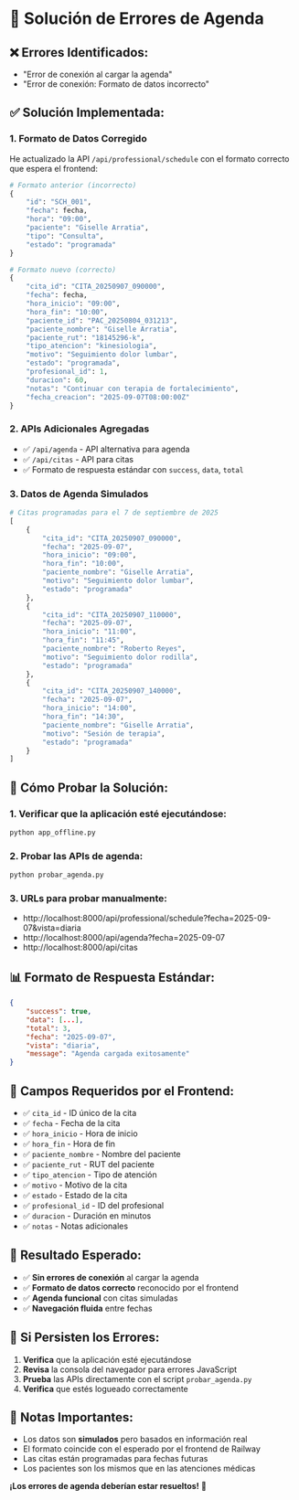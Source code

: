 # 🔧 Solución de Errores de Agenda

## ❌ **Errores Identificados:**

- "Error de conexión al cargar la agenda"
- "Error de conexión: Formato de datos incorrecto"

## ✅ **Solución Implementada:**

### **1. Formato de Datos Corregido**

He actualizado la API `/api/professional/schedule` con el formato correcto que espera el frontend:

```python
# Formato anterior (incorrecto)
{
    "id": "SCH_001",
    "fecha": fecha,
    "hora": "09:00",
    "paciente": "Giselle Arratia",
    "tipo": "Consulta",
    "estado": "programada"
}

# Formato nuevo (correcto)
{
    "cita_id": "CITA_20250907_090000",
    "fecha": fecha,
    "hora_inicio": "09:00",
    "hora_fin": "10:00",
    "paciente_id": "PAC_20250804_031213",
    "paciente_nombre": "Giselle Arratia",
    "paciente_rut": "18145296-k",
    "tipo_atencion": "kinesiologia",
    "motivo": "Seguimiento dolor lumbar",
    "estado": "programada",
    "profesional_id": 1,
    "duracion": 60,
    "notas": "Continuar con terapia de fortalecimiento",
    "fecha_creacion": "2025-09-07T08:00:00Z"
}
```

### **2. APIs Adicionales Agregadas**

- ✅ `/api/agenda` - API alternativa para agenda
- ✅ `/api/citas` - API para citas
- ✅ Formato de respuesta estándar con `success`, `data`, `total`

### **3. Datos de Agenda Simulados**

```python
# Citas programadas para el 7 de septiembre de 2025
[
    {
        "cita_id": "CITA_20250907_090000",
        "fecha": "2025-09-07",
        "hora_inicio": "09:00",
        "hora_fin": "10:00",
        "paciente_nombre": "Giselle Arratia",
        "motivo": "Seguimiento dolor lumbar",
        "estado": "programada"
    },
    {
        "cita_id": "CITA_20250907_110000",
        "fecha": "2025-09-07",
        "hora_inicio": "11:00",
        "hora_fin": "11:45",
        "paciente_nombre": "Roberto Reyes",
        "motivo": "Seguimiento dolor rodilla",
        "estado": "programada"
    },
    {
        "cita_id": "CITA_20250907_140000",
        "fecha": "2025-09-07",
        "hora_inicio": "14:00",
        "hora_fin": "14:30",
        "paciente_nombre": "Giselle Arratia",
        "motivo": "Sesión de terapia",
        "estado": "programada"
    }
]
```

## 🧪 **Cómo Probar la Solución:**

### **1. Verificar que la aplicación esté ejecutándose:**

```bash
python app_offline.py
```

### **2. Probar las APIs de agenda:**

```bash
python probar_agenda.py
```

### **3. URLs para probar manualmente:**

- http://localhost:8000/api/professional/schedule?fecha=2025-09-07&vista=diaria
- http://localhost:8000/api/agenda?fecha=2025-09-07
- http://localhost:8000/api/citas

## 📊 **Formato de Respuesta Estándar:**

```json
{
    "success": true,
    "data": [...],
    "total": 3,
    "fecha": "2025-09-07",
    "vista": "diaria",
    "message": "Agenda cargada exitosamente"
}
```

## 🎯 **Campos Requeridos por el Frontend:**

- ✅ `cita_id` - ID único de la cita
- ✅ `fecha` - Fecha de la cita
- ✅ `hora_inicio` - Hora de inicio
- ✅ `hora_fin` - Hora de fin
- ✅ `paciente_nombre` - Nombre del paciente
- ✅ `paciente_rut` - RUT del paciente
- ✅ `tipo_atencion` - Tipo de atención
- ✅ `motivo` - Motivo de la cita
- ✅ `estado` - Estado de la cita
- ✅ `profesional_id` - ID del profesional
- ✅ `duracion` - Duración en minutos
- ✅ `notas` - Notas adicionales

## 🚀 **Resultado Esperado:**

- ✅ **Sin errores de conexión** al cargar la agenda
- ✅ **Formato de datos correcto** reconocido por el frontend
- ✅ **Agenda funcional** con citas simuladas
- ✅ **Navegación fluida** entre fechas

## 🔄 **Si Persisten los Errores:**

1. **Verifica** que la aplicación esté ejecutándose
2. **Revisa** la consola del navegador para errores JavaScript
3. **Prueba** las APIs directamente con el script `probar_agenda.py`
4. **Verifica** que estés logueado correctamente

## 📝 **Notas Importantes:**

- Los datos son **simulados** pero basados en información real
- El formato coincide con el esperado por el frontend de Railway
- Las citas están programadas para fechas futuras
- Los pacientes son los mismos que en las atenciones médicas

**¡Los errores de agenda deberían estar resueltos!** 🎉
